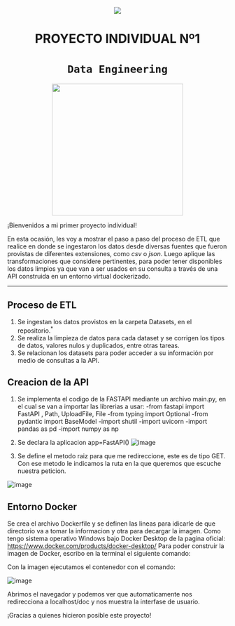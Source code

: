 <p align=center><img src=https://d31uz8lwfmyn8g.cloudfront.net/Assets/logo-henry-white-lg.png><p>

# <h1 align=center> **PROYECTO INDIVIDUAL Nº1** </h1>

# <h1 align=center>**`Data Engineering`**</h1>

<p align="center">
<img src="https://files.realpython.com/media/What-is-Data-Engineering_Watermarked.607e761a3c0e.jpg"  height=300>
</p>

¡Bienvenidos a mi primer proyecto individual!

En esta ocasión, les voy a mostrar el paso a paso del proceso de ETL que realice en donde se ingestaron los datos desde diversas fuentes que fueron provistas de diferentes extensiones, como *csv* o *json*. Luego aplique las transformaciones que considere pertinentes, para poder tener disponibles los datos limpios ya que van a ser usados en su consulta a través de una API construida en un entorno virtual dockerizado.

<hr>  

## **Proceso de ETL**

1) Se ingestan los datos provistos en la carpeta Datasets, en el repositorio.<sup>*</sup>
2) Se realiza la limpieza de datos para cada dataset y se corrigen los tipos de datos, valores nulos y duplicados, entre otras tareas.
3) Se relacionan los datasets para poder acceder a su información por medio de consultas a la API.

## **Creacion de la API**

1) Se implementa el codigo de la FASTAPI mediante un archivo main.py, en el cual se van a importar las librerias a usar: 
-from fastapi import FastAPI , Path, UploadFile, File
-from typing import Optional
-from pydantic import BaseModel
-import shutil
-import uvicorn
-import pandas as pd
-import numpy as np
2) Se declara la aplicacion app=FastAPI()
![image](https://user-images.githubusercontent.com/100374777/206622323-f9847ea0-a24d-4a95-a14e-c0a0075c89d7.png)

3) Se define el metodo raiz para que me redireccione, este es de tipo GET. Con ese metodo le indicamos la ruta en la que queremos que escuche nuestra peticion.

![image](https://user-images.githubusercontent.com/100374777/206622396-5f195c68-e6f1-4b6a-9600-aaaba7b5dc56.png)


## **Entorno Docker**

Se crea el archivo Dockerfile y se definen las lineas para idicarle de que directorio va a tomar la informacion y otra para decargar la imagen.
Como tengo sistema operativo Windows bajo Docker Desktop de la pagina oficial: https://www.docker.com/products/docker-desktop/
Para poder construir la imagen de Docker, escribo en la terminal el siguiente comando:

Con la imagen ejecutamos el contenedor con el comando:

![image](https://user-images.githubusercontent.com/100374777/206622158-c5e03e7f-0dcd-4ad8-8b0f-121e5c4031b4.png)


Abrimos el navegador y podemos ver que automaticamente nos redirecciona a localhost/doc y nos muestra la interfase de usuario.

¡Gracias a quienes hicieron posible este proyecto!




